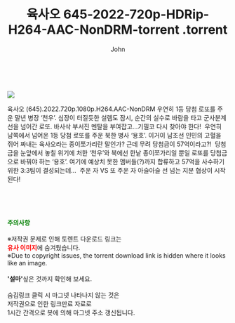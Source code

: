 ﻿---
layout: post
title:  "                   육사오 645-2022-720p-HDRip-H264-AAC-NonDRM-torrent                .torrent"
author: John
categories: [ 영화 ]
tags: [  ]
image: https://torrentrj57.com/uploadfile/full/724e0e99f99739f715f91791f484b5e559aac955.jpg 
description: "                   육사오 645-2022-720p-HDRip-H264-AAC-NonDRM-torrent                 torrent 정보 공유"
toc: true
toc_sticky: true
---

<br>
<p><img src="https://torrentrj57.com/uploadfile/full/724e0e99f99739f715f91791f484b5e559aac955.jpg"/></p>
 육사오 (645).2022.720p.1080p.H264.AAC-NonDRM 우연히 1등 당첨 로또를 주운 말년 병장 ‘천우’. 심장이 터질듯한 설렘도 잠시, 순간의 실수로 바람을 타고 군사분계선을 넘어간 로또. 바사삭 부서진 멘탈을 부여잡고…기필코 다시 찾아야 한다!  우연히 남쪽에서 넘어온 1등 당첨 로또를 주운 북한 병사 ‘용호’. 이거이 남조선 인민의 고혈을 쥐어 짜내는 육사오라는 종이쪼가리란 말인가? 근데 무려 당첨금이 57억이라고?!  당첨금을 눈앞에서 놓칠 위기에 처한 ‘천우’와 북에선 한낱 종이쪼가리일 뿐일 로또를 당첨금으로 바꿔야 하는 ‘용호’. 여기에 예상치 못한 멤버들(?)까지 합류하고 57억을 사수하기 위한 3:3팀이 결성되는데…  주운 자 VS 또 주운 자 아슬아슬 선 넘는 지분 협상이 시작된다! 
    
<br><br><br>
<p data-ke-size="size16"><b><span style="color: green;">주의사항</span></b><br /><br />※저작권 문제로 인해 토렌트 다운로드 링크는<br /><b><span style="color: red;">유사 이미지</span></b>에 숨겨뒀습니다.<br />※Due to copyright issues, the torrent download link is hidden where it looks like an image.<br /><br /><b>'설마'</b>싶은 것까지 확인해 보세요.<br /><br />숨김링크 클릭 시 마그넷 나타나지 않는 것은<br />저작권으로 인한 링크만료 자료로<br />1시간 간격으로 봇에 의해 마그넷 주소 갱신됩니다.</p>
